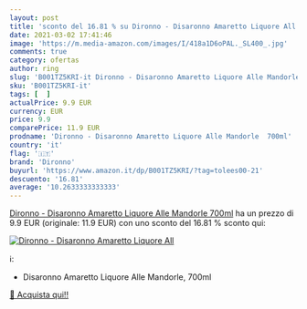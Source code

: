 ```yaml
---
layout: post
title: 'sconto del 16.81 % su Dironno - Disaronno Amaretto Liquore All  '
date: 2021-03-02 17:41:46
image: 'https://m.media-amazon.com/images/I/418a1D6oPAL._SL400_.jpg'
comments: true
category: ofertas
author: ring
slug: 'B001TZ5KRI-it Dironno - Disaronno Amaretto Liquore Alle Mandorle 700ml'
sku: 'B001TZ5KRI-it'
tags: [  ]
actualPrice: 9.9 EUR
currency: EUR
price: 9.9
comparePrice: 11.9 EUR
prodname: 'Dironno - Disaronno Amaretto Liquore Alle Mandorle  700ml'
country: 'it'
flag: '🇮🇹'
brand: 'Dironno'
buyurl: 'https://www.amazon.it/dp/B001TZ5KRI/?tag=tolees00-21'
descuento: '16.81'
average: '10.2633333333333'
---
```


[Dironno - Disaronno Amaretto Liquore Alle Mandorle  700ml](https://www.amazon.it/dp/B001TZ5KRI/?tag=tolees00-21) ha un prezzo di 9.9 EUR (originale: 11.9 EUR) con uno sconto del 16.81 % sconto qui:

[![Dironno - Disaronno Amaretto Liquore All](https://m.media-amazon.com/images/I/418a1D6oPAL._SL400_.jpg)](https://www.amazon.it/dp/B001TZ5KRI/?tag=tolees00-21)

ℹ️:

- Disaronno Amaretto Liquore Alle Mandorle, 700ml

[🛒 Acquista qui!!](https://www.amazon.it/dp/B001TZ5KRI/?tag=tolees00-21)
